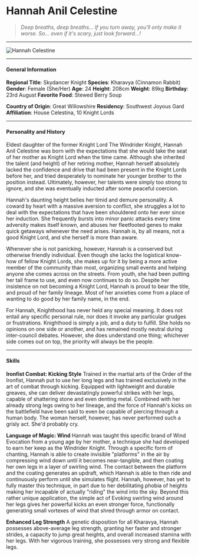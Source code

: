 # Hannah Anil Celestine

>*Deep breaths, deep breaths... If you turn away, you'll only make it worse. So... even if it's scary, just look forward...!*

___
![](https://i.imgur.com/5aQ1PCK.png "Hannah Celestine")
___

#### General Information

**Regional Title**: Skydancer Knight
**Species**: Kharavya (Cinnamon Rabbit)
**Gender**: Female (She/Her)
**Age**: 24
**Height**: 208cm
**Weight**: 89kg
**Birthday**: 23rd August
**Favorite Food**: Stewed Berry Soup

**Country of Origin**: Great Willowshire
**Residency**: Southwest Joyous Gard
**Affiliation**: House Celestina, 10 Knight Lords

___

#### Personality and History
Eldest daughter of the former Knight Lord The Windrider Knight, Hannah Anil Celestine was born with the expectations that she would take the seat of her mother as Knight Lord when the time came. Although she inherited the talent (and height) of her retiring mother, Hannah herself absolutely lacked the confidence and drive that had been present in the Knight Lords before her, and tried desperately to nominate her younger brother to the position instead. Ultimately, however, her talents were simply too strong to ignore, and she was eventually inducted after some peaceful coercion.

Hannah's daunting height belies her timid and demure personality. A coward by heart with a massive aversion to conflict, she struggles a lot to deal with the expectations that have been shouldered onto her ever since her induction. She frequently bursts into minor panic attacks every time adversity makes itself known, and abuses her fleetfooted genes to make quick getaways whenever the need arises. Hannah is, by all means, not a good Knight Lord, and she herself is more than aware.

Whenever she is not panicking, however, Hannah is a conserved but otherwise friendly individual. Even though she lacks the logistical know-how of fellow Knight Lords, she makes up for it by being a more active member of the community than most, organizing small events and helping anyone she comes across on the streets. From youth, she had been putting her tall frame to use, and even now continues to do so. Despite her insistence on not becoming a Knight Lord, Hannah is proud to bear the title, and proud of her family lineage. Most of her anxieties come from a place of wanting to do good by her family name, in the end.

For Hannah, Knighthood has never held any special meaning. It does not entail any specific personal rule, nor does it invoke any particular grudges or frustrations. Knighthood is simply a job, and a duty to fulfill. She holds no opinions on one side or another, and has remained mostly neutral during inter-council debates. However, she does understand one thing; whichever side comes out on top, the priority will always be the people.

___

#### Skills
**Ironfist Combat: Kicking Style**
Trained in the martial arts of the Order of the Ironfist, Hannah put to use her long legs and has trained exclusively in the art of combat through kicking. Equipped with lightweight and durable greaves, she can deliver devastatingly powerful strikes with her legs, capable of shattering stone and even denting metal. Combined with her already strong legs owing to her lineage, and the force of Hannah's kicks on the battlefield have been said to even be capable of piercing through a human body. The woman herself, however, has never performed such a grisly act. She'd probably cry.

**Language of Magic: Wind**
Hannah was taught this specific brand of Wind Evocation from a young age by her mother, a technique she had developed to earn her keep as the Windrider Knight. Through a specific form of chanting, Hannah is able to create invisible "platforms" in the air by compressing wind down until it becomes near-tangible, and then coating her own legs in a layer of swirling wind. The contact between the platform and the coating generates an updraft, which Hannah is able to then ride and continuously perform until she simulates flight. Hannah, however, has yet to fully master this technique, in part due to her debilitating phobia of heights making her incapable of actually "riding" the wind into the sky.
Beyond this rather unique application, the simple act of Evoking swirling wind around her legs gives her powerful kicks an even stronger force, functionally generating small vortexes of wind that shred through armor on contact.

**Enhanced Leg Strength**
A genetic disposition for all Kharavya, Hannah possesses above-average leg strength, granting her faster and stronger strides, a capacity to jump great heights, and overall increased stamina with her legs. With her vigorous training, she possesses very strong and flexible legs.